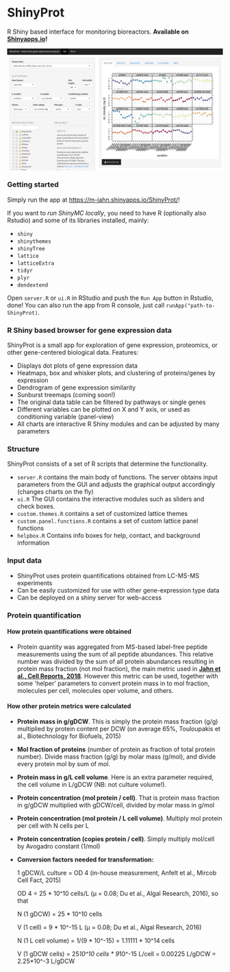 # ShinyProt

R Shiny based interface for monitoring bioreactors. **Available on [Shinyapps.io](https://m-jahn.shinyapps.io/ShinyProt/)!**

<img src="example.png" width="800px" style="display: block; margin: auto;" />




### Getting started

Simply run the app at https://m-jahn.shinyapps.io/ShinyProt/!

If you want to *run ShinyMC locally*, you need to have R (optionally also Rstudio) and some of its libraries installed, mainly:

- `shiny`
- `shinythemes`
- `shinyTree`
- `lattice`
- `latticeExtra`
- `tidyr`
- `plyr`
- `dendextend`

Open `server.R` or `ui.R` in RStudio and push the `Run App` button in Rstudio, done!
You can also run the app from R console, just call `runApp("path-to-ShinyProt)`.

### R Shiny based browser for gene expression data

ShinyProt is a small app for exploration of gene expression, proteomics, or other gene-centered biological data.
Features:

- Displays dot plots of gene expression data
- Heatmaps, box and whisker plots, and clustering of proteins/genes by expression
- Dendrogram of gene expression similarity
- Sunburst treemaps (coming soon!)
- The original data table can be filtered by pathways or single genes
- Different variables can be plotted on X and Y axis, or used as conditioning variable (panel-view)
- All charts are interactive R Shiny modules and can be adjusted by many parameters

### Structure

ShinyProt consists of a set of R scripts that determine the functionality.

- `server.R` contains the main body of functions. The server obtains input parameters from the GUI and adjusts the graphical output accordingly (changes charts on the fly)
- `ui.R` The GUI contains the interactive modules such as sliders and check boxes.
- `custom.themes.R` contains a set of customized lattice themes
- `custom.panel.functions.R` contains a set of custom lattice panel functions
- `helpbox.R` Contains info boxes for help, contact, and background information

### Input data

- ShinyProt uses protein quantifications obtained from LC-MS-MS experiments
- Can be easily customized for use with other gene-expression type data
- Can be deployed on a shiny server for web-access


### Protein quantification

#### How protein quantifications were obtained

- Protein quantity was aggregated from MS-based label-free peptide measurements using the sum
of all peptide abundances. This relative number was divided by the sum of all protein abundances
resulting in protein mass fraction (not mol fraction), the main metric used in 
**[Jahn et al., Cell Reports, 2018](https://www.sciencedirect.com/science/article/pii/S2211124718314852?via%3Dihub)**. However this metric can be used, together with some 'helper' parameters to convert
protein mass in to mol fraction, molecules per cell, molecules oper volume, and others.

#### How other protein metrics were calculated

- **Protein mass in g/gDCW**. This is simply the protein mass fraction (g/g) multiplied by
  protein content per DCW (on average 65%, Touloupakis et al., Biotechnology for Biofuels, 2015)

- **Mol fraction of proteins** (number of protein as fraction of total protein number).
  Divide mass fraction (g/g) by molar mass (g/mol), and divide every protein mol by sum of mol.

- **Protein mass in g/L cell volume**. Here is an extra parameter required, the cell volume in 
  L/gDCW (NB: not culture volume!).
  
- **Protein concentration (mol protein / cell)**. That is protein mass fraction in g/gDCW multiplied
  with gDCW/cell, divided by molar mass in g/mol
  
- **Protein concentration (mol protein / L cell volume)**. Multiply mol protein per cell with N
  cells per L
  
- **Protein concentration (copies protein / cell)**. Simply multiply mol/cell by Avogadro constant
  (1/mol)
  
- **Conversion factors needed for transformation:**
  
  1 gDCW/L culture = OD 4 (in-house measurement, Anfelt et al., Mircob Cell Fact, 2015)
  
  OD 4 = 25 * 10^10 cells/L (µ = 0.08; Du et al., Algal Research, 2016), so that
  
  N (1 gDCW) = 25 * 10^10 cells
  
  V (1 cell) = 9 * 10^-15 L (µ = 0.08; Du et al., Algal Research, 2016)
  
  N (1 L cell volume) = 1/(9 * 10^-15) = 1.11111 * 10^14 cells
  
  V (1 gDCW cells) = 25*10^10 cells * 9*10^-15 L/cell = 0.00225 L/gDCW = 2.25*10^-3 L/gDCW
